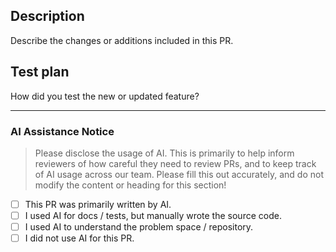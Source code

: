 ## Description

Describe the changes or additions included in this PR.

## Test plan

How did you test the new or updated feature?

---

### AI Assistance Notice

> Please disclose the usage of AI. This is primarily to help inform reviewers of how careful they need to review PRs, and to keep track of AI usage across our team. Please fill this out accurately, and do not modify the content or heading for this section!

- [ ] This PR was primarily written by AI.
- [ ] I used AI for docs / tests, but manually wrote the source code.
- [ ] I used AI to understand the problem space / repository.
- [ ] I did not use AI for this PR.
